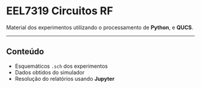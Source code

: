 # EEL7319 Circuitos RF

Material dos experimentos utilizando o processamento de **Python**, e **QUCS**.

---
## Conteúdo

* Esquemáticos `.sch` dos experimentos
* Dados obtidos do simulador
* Resolução do relatórios usando **Jupyter**

